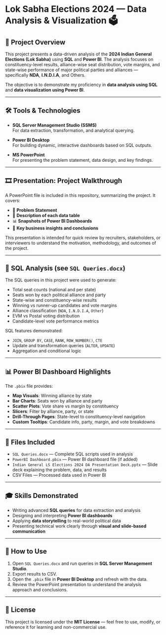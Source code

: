 # Lok Sabha Elections 2024 — Data Analysis & Visualization 🗳️

## 📌 Project Overview

This project presents a data-driven analysis of the **2024 Indian General Elections (Lok Sabha)** using **SQL** and **Power BI**. The analysis focuses on constituency-level results, alliance-wise seat distribution, vote margins, and state-wise performance of major political parties and alliances — specifically **NDA**, **I.N.D.I.A**, and Others.

The objective is to demonstrate my proficiency in **data analysis using SQL** and **data visualization using Power BI**.

---

## 🛠 Tools & Technologies

- **SQL Server Management Studio (SSMS)**  
  For data extraction, transformation, and analytical querying.
  
- **Power BI Desktop**  
  For building dynamic, interactive dashboards based on SQL outputs.

- **MS PowerPoint**  
  For presenting the problem statement, data design, and key findings.

---

## 🎞️ Presentation: Project Walkthrough

A PowerPoint file is included in this repository, summarizing the project. It covers:
- 📍 **Problem Statement**
- 📑 **Description of each data table**
- 📊 **Snapshots of Power BI Dashboards**
- 🎯 **Key business insights and conclusions**

This presentation is intended for quick review by recruiters, stakeholders, or interviewers to understand the motivation, methodology, and outcomes of the project.

---

## 📄 SQL Analysis (see `SQL Queries.docx`)

The SQL queries in this project were used to generate:
- Total seat counts (national and per state)
- Seats won by each political alliance and party
- State-wise and constituency-wise results
- Winning vs runner-up candidates and vote margins
- Alliance classification (`NDA`, `I.N.D.I.A`, `Other`)
- EVM vs Postal voting distribution
- Candidate-level vote performance metrics

SQL features demonstrated:
- `JOIN`, `GROUP BY`, `CASE`, `RANK`, `ROW_NUMBER()`, `CTE`
- Update and transformation queries (`ALTER`, `UPDATE`)
- Aggregation and conditional logic

---

## 📊 Power BI Dashboard Highlights

The `.pbix` file provides:
- **Map Visuals**: Winning alliance by state
- **Bar Charts**: Seats won by alliance and party
- **Scatter Plots**: Vote share vs margin by constituency
- **Slicers**: Filter by alliance, party, or state
- **Drill-Through Pages**: State-level to constituency-level navigation
- **Custom Tooltips**: Candidate info, party, margin, and vote breakdowns

---

## 📂 Files Included

- `SQL Queries.docx` — Complete SQL scripts used in analysis
- `PowerBI Dashboard.pbix` — Power BI dashboard file (if added)
- `Indian General LS Elections 2024 DA Presentation Deck.pptx` — Slide deck explaining the problem, data, and results
- CSV Files — Processed data used in Power BI

---

## 🎓 Skills Demonstrated

- Writing advanced **SQL queries** for data extraction and analysis  
- Designing and interpreting **Power BI dashboards**  
- Applying **data storytelling** to real-world political data  
- Presenting technical work clearly through **visual and slide-based communication**

---

## 🧭 How to Use

1. Open `SQL Queries.docx` and run queries in **SQL Server Management Studio**.
2. Export results to CSV.
3. Open the `.pbix` file in **Power BI Desktop** and refresh with the data.
4. Review the PowerPoint presentation to understand the analysis approach and conclusions.

---

## 📄 License

This project is licensed under the **MIT License** — feel free to use, modify, or reference it for learning and non-commercial use.
